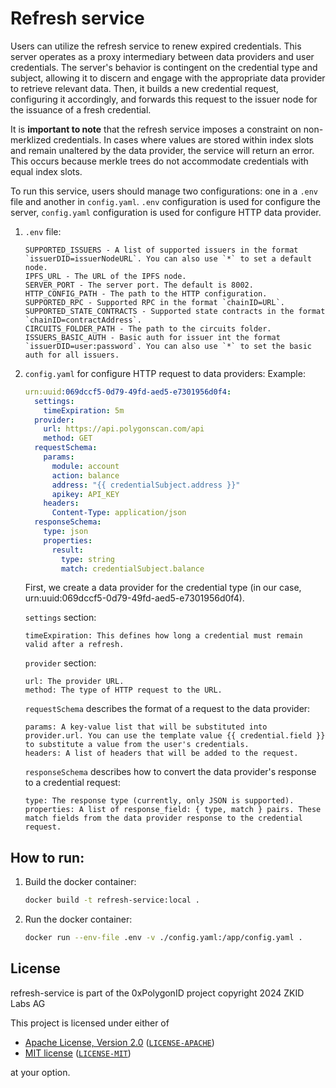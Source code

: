 # Refresh service
Users can utilize the refresh service to renew expired credentials. This server operates as a proxy intermediary between data providers and user credentials. The server's behavior is contingent on the credential type and subject, allowing it to discern and engage with the appropriate data provider to retrieve relevant data. Then, it builds a new credential request, configuring it accordingly, and forwards this request to the issuer node for the issuance of a fresh credential.

It is **important to note** that the refresh service imposes a constraint on non-merklized credentials. In cases where values are stored within index slots and remain unaltered by the data provider, the service will return an error. This occurs because merkle trees do not accommodate credentials with equal index slots.

To run this service, users should manage two configurations: one in a `.env` file and another in `config.yaml`. `.env` configuration is used for configure the server, `config.yaml` configuration is used for configure HTTP data provider.
1. `.env` file:
    ```
    SUPPORTED_ISSUERS - A list of supported issuers in the format `issuerDID=issuerNodeURL`. You can also use `*` to set a default node.
    IPFS_URL - The URL of the IPFS node.
    SERVER_PORT - The server port. The default is 8002.
    HTTP_CONFIG_PATH - The path to the HTTP configuration.
    SUPPORTED_RPC - Supported RPC in the format `chainID=URL`.
    SUPPORTED_STATE_CONTRACTS - Supported state contracts in the format `chainID=contractAddress`.
    CIRCUITS_FOLDER_PATH - The path to the circuits folder.
    ISSUERS_BASIC_AUTH - Basic auth for issuer int the format `issuerDID=user:password`. You can also use `*` to set the basic auth for all issuers.
    ```
2. `config.yaml` for configure HTTP request to data providers:
Example:
    ```yml
    urn:uuid:069dccf5-0d79-49fd-aed5-e7301956d0f4:
      settings:
        timeExpiration: 5m
      provider:
        url: https://api.polygonscan.com/api
        method: GET
      requestSchema:
        params:
          module: account
          action: balance
          address: "{{ credentialSubject.address }}"
          apikey: API_KEY
        headers:
          Content-Type: application/json
      responseSchema:
        type: json
        properties:
          result:
            type: string
            match: credentialSubject.balance
    ```
    First, we create a data provider for the credential type (in our case, urn:uuid:069dccf5-0d79-49fd-aed5-e7301956d0f4).

    `settings` section:
    ```
    timeExpiration: This defines how long a credential must remain valid after a refresh.
    ```

    `provider` section:
    ```
    url: The provider URL.
    method: The type of HTTP request to the URL.
    ```

    `requestSchema` describes the format of a request to the data provider:
    ```
    params: A key-value list that will be substituted into provider.url. You can use the template value {{ credential.field }} to substitute a value from the user's credentials.
    headers: A list of headers that will be added to the request.
    ```

    `responseSchema` describes how to convert the data provider's response to a credential request:
    ```
    type: The response type (currently, only JSON is supported).
    properties: A list of response_field: { type, match } pairs. These match fields from the data provider response to the credential request.
    ```

## How to run:
1. Build the docker container:
    ```bash
    docker build -t refresh-service:local .
    ```
2. Run the docker container:
    ```bash
    docker run --env-file .env -v ./config.yaml:/app/config.yaml .
    ```

## License

refresh-service is part of the 0xPolygonID project copyright 2024 ZKID Labs AG

This project is licensed under either of

- [Apache License, Version 2.0](https://www.apache.org/licenses/LICENSE-2.0) ([`LICENSE-APACHE`](LICENSE-APACHE))
- [MIT license](https://opensource.org/licenses/MIT) ([`LICENSE-MIT`](LICENSE-MIT))

at your option.
